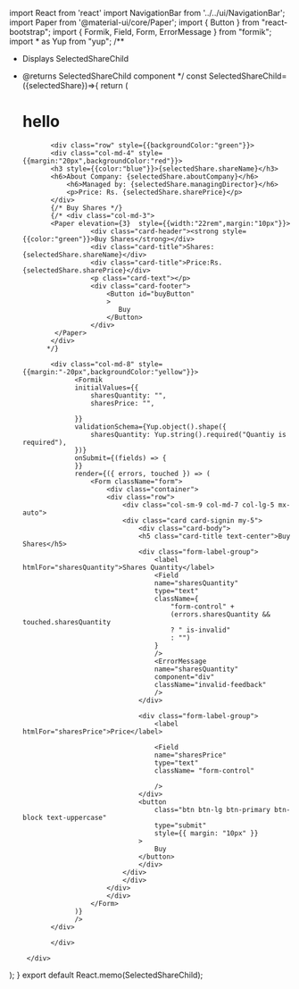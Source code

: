 import React from 'react'
import NavigationBar from '../../ui/NavigationBar';
import Paper from '@material-ui/core/Paper';
import { Button } from "react-bootstrap";
import { Formik, Field, Form, ErrorMessage } from "formik";
import * as Yup from "yup";
/**
 * Displays SelectedShareChild
 * @returns SelectedShareChild component
 */
 const SelectedShareChild=({selectedShare})=>{
    return (
        <div class="container-fluid">
        <NavigationBar/>
        <h1>hello</h1>
        
              <div class="row" style={{backgroundColor:"green"}}>
              <div class="col-md-4" style={{margin:"20px",backgroundColor:"red"}}>
              <h3 style={{color:"blue"}}>{selectedShare.shareName}</h3> 
              <h6>About Company: {selectedShare.aboutCompany}</h6>
                  <h6>Managed by: {selectedShare.managingDirector}</h6>
                  <p>Price: Rs. {selectedShare.sharePrice}</p>
              </div>
              {/* Buy Shares */}
              {/* <div class="col-md-3">
              <Paper elevation={3}  style={{width:"22rem",margin:"10px"}}>
                        <div class="card-header"><strong style={{color:"green"}}>Buy Shares</strong></div>
                        <div class="card-title">Shares:{selectedShare.shareName}</div>
                        <div class="card-title">Price:Rs.{selectedShare.sharePrice}</div>
                        <p class="card-text"></p>
                        <div class="card-footer">
                            <Button id="buyButton"
                            >
                               Buy
                            </Button>
                        </div>
               </Paper>
              </div>
             */}
    
              <div class="col-md-8" style={{margin:"-20px",backgroundColor:"yellow"}}>
                    <Formik
                    initialValues={{
                        sharesQuantity: "",
                        sharesPrice: "",
                    
                    }}
                    validationSchema={Yup.object().shape({
                        sharesQuantity: Yup.string().required("Quantiy is required"),
                    })}
                    onSubmit={(fields) => {
                    }}
                    render={({ errors, touched }) => (
                        <Form className="form"> 
                            <div class="container">
                            <div class="row">
                                <div class="col-sm-9 col-md-7 col-lg-5 mx-auto">
                                <div class="card card-signin my-5">
                                    <div class="card-body">
                                    <h5 class="card-title text-center">Buy Shares</h5>
                                    <div class="form-label-group">
                                        <label htmlFor="sharesQuantity">Shares Quantity</label>
                                        <Field
                                        name="sharesQuantity"
                                        type="text"
                                        className={
                                            "form-control" +
                                            (errors.sharesQuantity && touched.sharesQuantity
                                            ? " is-invalid"
                                            : "")
                                        }
                                        />
                                        <ErrorMessage
                                        name="sharesQuantity"
                                        component="div"
                                        className="invalid-feedback"
                                        />
                                    </div>

                                    <div class="form-label-group">
                                        <label htmlFor="sharesPrice">Price</label>
                                    
                                        <Field
                                        name="sharesPrice"
                                        type="text"
                                        className= "form-control" 
                                        
                                        />
                                    </div>
                                    <button
                                        class="btn btn-lg btn-primary btn-block text-uppercase"
                                        type="submit"
                                        style={{ margin: "10px" }}
                                    >
                                        Buy
                                    </button>
                                    </div>
                                </div>
                                </div>
                            </div>
                            </div>
                        </Form>
                    )}
                    />
              </div>
     
              </div>  
       
        </div>           
  );
}
export default React.memo(SelectedShareChild);
